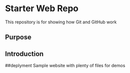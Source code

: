 # Starter Web Repo

This repository is for showing how Git and GitHub work

## Purpose
## Introduction
##deplyment
Sample website with plenty of files for demos
